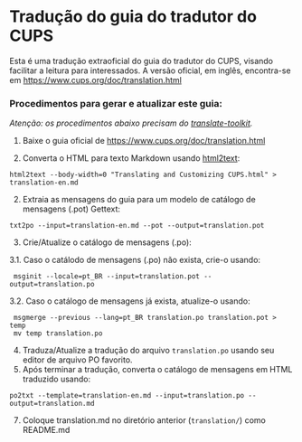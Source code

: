 # Tradução do guia do tradutor do CUPS

Esta é uma tradução extraoficial do guia do tradutor do CUPS, visando facilitar a leitura para interessados. A versão oficial, em inglês, encontra-se em https://www.cups.org/doc/translation.html

### Procedimentos para gerar e atualizar este guia:

*Atenção: os procedimentos abaixo precisam do [translate-toolkit](http://toolkit.translatehouse.org/).*

1. Baixe o guia oficial de https://www.cups.org/doc/translation.html

2. Converta o HTML para texto Markdown usando [html2text](http://alir3z4.github.io/html2text/):
```
html2text --body-width=0 "Translating and Customizing CUPS.html" > translation-en.md
```
2. Extraia as mensagens do guia para um modelo de catálogo de mensagens (.pot) Gettext:
```
txt2po --input=translation-en.md --pot --output=translation.pot
```
3. Crie/Atualize o catálogo de mensagens (.po):

 3.1. Caso o catálodo de mensagens (.po) não exista, crie-o usando:
```
 msginit --locale=pt_BR --input=translation.pot --output=translation.po
```
 3.2. Caso o catálogo de mensagens já exista, atualize-o usando:
```
 msgmerge --previous --lang=pt_BR translation.po translation.pot > temp
 mv temp translation.po
```
4. Traduza/Atualize a tradução do arquivo `translation.po` usando seu editor de arquivo PO favorito.
5. Após terminar a tradução, converta o catálogo de mensagens em HTML traduzido usando:
```
po2txt --template=translation-en.md --input=translation.po --output=translation.md
```
7. Coloque translation.md no diretório anterior (`translation/`) como README.md
